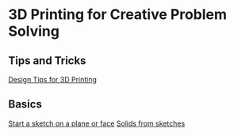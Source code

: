 # 3D Printing for Creative Problem Solving

## Tips and Tricks

[Design Tips for 3D Printing](https://imgur.com/gallery/SqIdFwB)

## Basics

[Start a sketch on a plane or face](https://help.autodesk.com/view/fusion360/ENU/?guid=GUID-88CC0E51-AD05-4028-BF59-FACA5EC0FA2B)
[Solids from sketches](https://help.autodesk.com/view/fusion360/ENU/?guid=SLD-CREATE-SOLID-FROM-SKETCH)